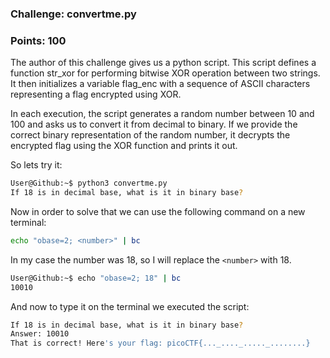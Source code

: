 ### Challenge: convertme.py
### Points: 100

The author of this challenge gives us a python script. This script defines a function str_xor for performing bitwise XOR operation between two strings. It then initializes a variable flag_enc with a sequence of ASCII characters representing a flag encrypted using XOR.

In each execution, the script generates a random number between 10 and 100 and asks us to convert it from decimal to binary. If we provide the correct binary representation of the random number, it decrypts the encrypted flag using the XOR function and prints it out.

So lets try it:
```bash
User@Github:~$ python3 convertme.py 
If 18 is in decimal base, what is it in binary base?
```
Now in order to solve that we can use the following command on a new terminal:
```bash
echo "obase=2; <number>" | bc
```
In my case the number was 18, so I will replace the `<number>` with 18.
```bash
User@Github:~$ echo "obase=2; 18" | bc
10010
```
And now to type it on the terminal we executed the script:
```bash
If 18 is in decimal base, what is it in binary base?
Answer: 10010
That is correct! Here's your flag: picoCTF{..._...._....._........}
```
